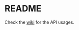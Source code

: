 # README

Check the [wiki](https://github.com/ugoa/sephora_api/wiki/API-Usages) for the API usages.
